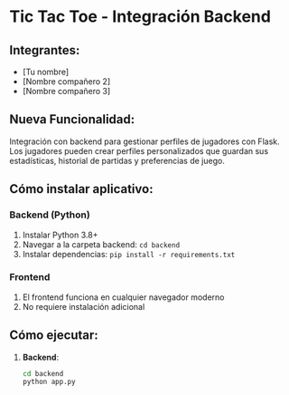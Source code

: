 # Tic Tac Toe - Integración Backend

## Integrantes:
- [Tu nombre]
- [Nombre compañero 2] 
- [Nombre compañero 3]

## Nueva Funcionalidad:
Integración con backend para gestionar perfiles de jugadores con Flask. Los jugadores pueden crear perfiles personalizados que guardan sus estadísticas, historial de partidas y preferencias de juego.

## Cómo instalar aplicativo:

### Backend (Python)
1. Instalar Python 3.8+
2. Navegar a la carpeta backend: `cd backend`
3. Instalar dependencias: `pip install -r requirements.txt`

### Frontend
1. El frontend funciona en cualquier navegador moderno
2. No requiere instalación adicional

## Cómo ejecutar:

1. **Backend**: 
   ```bash
   cd backend
   python app.py